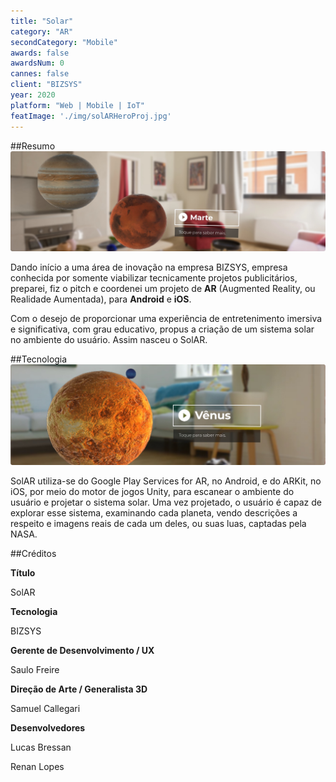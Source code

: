 ```yaml
---
title: "Solar"
category: "AR"
secondCategory: "Mobile"
awards: false
awardsNum: 0
cannes: false
client: "BIZSYS"
year: 2020
platform: "Web | Mobile | IoT"
featImage: './img/solARHeroProj.jpg'
---
```


##Resumo
![](/img/Solar1.jpg)

Dando início a uma área de inovação na empresa BIZSYS, empresa conhecida por somente viabilizar tecnicamente projetos publicitários, preparei, fiz o pitch e coordenei um projeto de **AR** (Augmented Reality, ou Realidade Aumentada), para **Android** e **iOS**.

Com o desejo de proporcionar uma experiência de entretenimento imersiva e significativa, com grau educativo, propus a criação de um sistema solar no ambiente do usuário. Assim nasceu o SolAR.

##Tecnologia
![](/img/Solar2.jpg)

SolAR utiliza-se do Google Play Services for AR, no Android, e do ARKit, no iOS, por meio do motor de jogos Unity, para escanear o ambiente do usuário e projetar o sistema solar. Uma vez projetado, o usuário é capaz de explorar esse sistema, examinando cada planeta, vendo descrições a respeito e imagens reais de cada um deles, ou suas luas, captadas pela NASA.

##Créditos

**Título**

SolAR

**Tecnologia**

BIZSYS

**Gerente de Desenvolvimento / UX**

Saulo Freire

**Direção de Arte / Generalista 3D**

Samuel Callegari

**Desenvolvedores**

Lucas Bressan

Renan Lopes